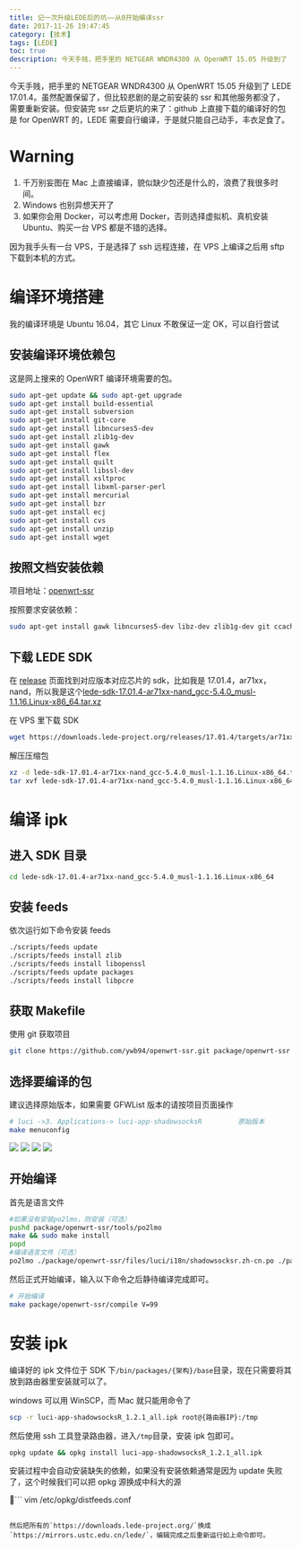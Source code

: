 ```yaml
---
title: 记一次升级LEDE后的坑——从0开始编译ssr
date: 2017-11-26 19:47:45
category: [技术]
tags: [LEDE]
toc: true
description: 今天手贱，把手里的 NETGEAR WNDR4300 从 OpenWRT 15.05 升级到了 LEDE 17.01.4。虽然配置保留了，但比较悲剧的是之前安装的 ssr 和其他服务都没了，需要重新安装。但安装完 ssr 之后更坑的来了：github 上直接下载的编译好的包是 for OpenWRT 的，LEDE 需要自行编译，于是就只能自己动手，丰衣足食了。
---
```


今天手贱，把手里的 NETGEAR WNDR4300 从 OpenWRT 15.05 升级到了 LEDE 17.01.4。虽然配置保留了，但比较悲剧的是之前安装的 ssr 和其他服务都没了，需要重新安装。但安装完 ssr 之后更坑的来了：github 上直接下载的编译好的包是 for OpenWRT 的，LEDE 需要自行编译，于是就只能自己动手，丰衣足食了。

<!-- more -->

# Warning

1. 千万别妄图在 Mac 上直接编译，貌似缺少包还是什么的，浪费了我很多时间。
2. Windows 也别异想天开了
3. 如果你会用 Docker，可以考虑用 Docker，否则选择虚拟机、真机安装 Ubuntu、购买一台 VPS 都是不错的选择。

因为我手头有一台 VPS，于是选择了 ssh 远程连接，在 VPS 上编译之后用 sftp 下载到本机的方式。

# 编译环境搭建

我的编译环境是 Ubuntu 16.04，其它 Linux 不敢保证一定 OK，可以自行尝试

## 安装编译环境依赖包

这是网上搜来的 OpenWRT 编译环境需要的包。

```bash
sudo apt-get update && sudo apt-get upgrade
sudo apt-get install build-essential
sudo apt-get install subversion
sudo apt-get install git-core
sudo apt-get install libncurses5-dev
sudo apt-get install zlib1g-dev
sudo apt-get install gawk
sudo apt-get install flex
sudo apt-get install quilt
sudo apt-get install libssl-dev
sudo apt-get install xsltproc
sudo apt-get install libxml-parser-perl
sudo apt-get install mercurial
sudo apt-get install bzr
sudo apt-get install ecj
sudo apt-get install cvs
sudo apt-get install unzip
sudo apt-get install wget
```

## 按照文档安装依赖

项目地址：[openwrt-ssr](https://github.com/ywb94/openwrt-ssr)

按照要求安装依赖：

```bash
sudo apt-get install gawk libncurses5-dev libz-dev zlib1g-dev git ccache
```

## 下载 LEDE SDK

在 [release](https://downloads.lede-project.org/releases/) 页面找到对应版本对应芯片的 sdk，比如我是 17.01.4，ar71xx，nand，所以我是这个[lede-sdk-17.01.4-ar71xx-nand_gcc-5.4.0_musl-1.1.16.Linux-x86_64.tar.xz](https://downloads.lede-project.org/releases/17.01.4/targets/ar71xx/nand/lede-sdk-17.01.4-ar71xx-nand_gcc-5.4.0_musl-1.1.16.Linux-x86_64.tar.xz)

在 VPS 里下载 SDK

```bash
wget https://downloads.lede-project.org/releases/17.01.4/targets/ar71xx/nand/lede-sdk-17.01.4-ar71xx-nand_gcc-5.4.0_musl-1.1.16.Linux-x86_64.tar.xz
```

解压压缩包

```bash
xz -d lede-sdk-17.01.4-ar71xx-nand_gcc-5.4.0_musl-1.1.16.Linux-x86_64.tar.xz
tar xvf lede-sdk-17.01.4-ar71xx-nand_gcc-5.4.0_musl-1.1.16.Linux-x86_64.tar
```

# 编译 ipk

## 进入 SDK 目录

```bash
cd lede-sdk-17.01.4-ar71xx-nand_gcc-5.4.0_musl-1.1.16.Linux-x86_64
```

## 安装 feeds

依次运行如下命令安装 feeds

```bash
./scripts/feeds update
./scripts/feeds install zlib
./scripts/feeds install libopenssl
./scripts/feeds update packages
./scripts/feeds install libpcre
```

## 获取 Makefile

使用 git 获取项目

```bash
git clone https://github.com/ywb94/openwrt-ssr.git package/openwrt-ssr
```

## 选择要编译的包

建议选择原始版本，如果需要 GFWList 版本的请按项目页面操作

```bash
# luci ->3. Applications-> luci-app-shadowsocksR         原始版本
make menuconfig
```

![](https://imgur.com/qDkxSlZ.png)
![](https://imgur.com/FLjo439.png)
![](https://imgur.com/rL2zNRl.png)
![](https://imgur.com/Wsp6vFs.png)

## 开始编译

首先是语言文件

```bash
#如果没有安装po2lmo，则安装（可选）
pushd package/openwrt-ssr/tools/po2lmo
make && sudo make install
popd
#编译语言文件（可选）
po2lmo ./package/openwrt-ssr/files/luci/i18n/shadowsocksr.zh-cn.po ./package/openwrt-ssr/files/luci/i18n/shadowsocksr.zh-cn.lmo
```

然后正式开始编译，输入以下命令之后静待编译完成即可。

```bash
# 开始编译
make package/openwrt-ssr/compile V=99
```

# 安装 ipk

编译好的 ipk 文件位于 SDK 下`/bin/packages/{架构}/base`目录，现在只需要将其放到路由器里安装就可以了。

windows 可以用 WinSCP，而 Mac 就只能用命令了

```bash
scp -r luci-app-shadowsocksR_1.2.1_all.ipk root@{路由器IP}:/tmp
```

然后使用 ssh 工具登录路由器，进入`/tmp`目录，安装 ipk 包即可。

```bash
opkg update && opkg install luci-app-shadowsocksR_1.2.1_all.ipk
```

安装过程中会自动安装缺失的依赖，如果没有安装依赖通常是因为 update 失败了，这个时候我们可以把 opkg 源换成中科大的源

```
vim /etc/opkg/distfeeds.conf
```

然后把所有的`https://downloads.lede-project.org/`换成`https://mirrors.ustc.edu.cn/lede/`，编辑完成之后重新运行如上命令即可。